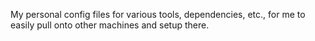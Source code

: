 My personal config files for various tools, dependencies, etc., for me to easily pull onto other machines and setup there.
